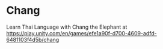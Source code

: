 # Chang
Learn Thai Language with Chang the Elephant at
https://play.unity.com/en/games/efe1a90f-d700-4609-adfd-6481103f4d5b/chang